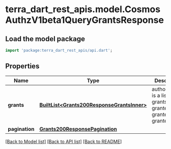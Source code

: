 # terra_dart_rest_apis.model.CosmosAuthzV1beta1QueryGrantsResponse

## Load the model package
```dart
import 'package:terra_dart_rest_apis/api.dart';
```

## Properties
Name | Type | Description | Notes
------------ | ------------- | ------------- | -------------
**grants** | [**BuiltList&lt;Grants200ResponseGrantsInner&gt;**](Grants200ResponseGrantsInner.md) | authorizations is a list of grants granted for grantee by granter. | [optional] 
**pagination** | [**Grants200ResponsePagination**](Grants200ResponsePagination.md) |  | [optional] 

[[Back to Model list]](../README.md#documentation-for-models) [[Back to API list]](../README.md#documentation-for-api-endpoints) [[Back to README]](../README.md)


